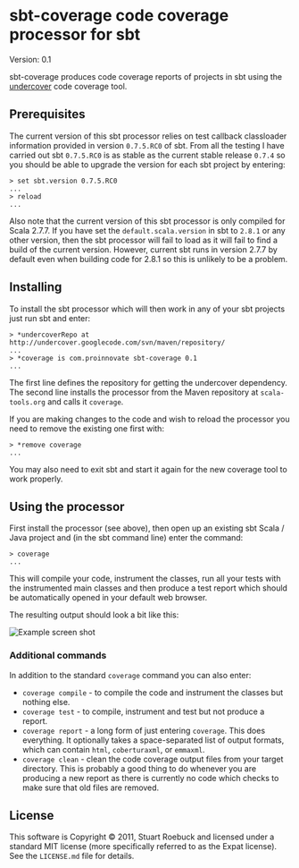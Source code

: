 sbt-coverage code coverage processor for sbt
============================================

Version: 0.1

sbt-coverage produces code coverage reports of projects in sbt using the
[undercover](http://code.google.com/p/undercover/) code coverage tool.

Prerequisites
-------------

The current version of this sbt processor relies on test callback classloader
information provided in version `0.7.5.RC0` of sbt. From all the testing I
have carried out sbt `0.7.5.RC0` is as stable as the current stable release
`0.7.4` so you should be able to upgrade the version for each sbt project by
entering:

    > set sbt.version 0.7.5.RC0
    ...
    > reload
    ...

Also note that the current version of this sbt processor is only compiled for
Scala 2.7.7. If you have set the `default.scala.version` in sbt to `2.8.1` or
any other version, then the sbt processor will fail to load as it will fail to
find a build of the current version. However, current sbt runs in version
2.7.7 by default even when building code for 2.8.1 so this is unlikely to be a
problem.

Installing
----------

To install the sbt processor which will then work in any of your sbt projects
just run sbt and enter:

    > *undercoverRepo at http://undercover.googlecode.com/svn/maven/repository/
    ...
    > *coverage is com.proinnovate sbt-coverage 0.1
    ...
    
The first line defines the repository for getting the undercover
dependency.  The second line installs the processor from the Maven repository
at `scala-tools.org` and calls it `coverage`.

If you are making changes to the code and wish to reload the processor you
need to remove the existing one first with:

    > *remove coverage
    ...
    
You may also need to exit sbt and start it again for the new coverage tool
to work properly.

Using the processor
-------------------

First install the processor (see above), then open up an existing sbt Scala /
Java project and (in the sbt command line) enter the command:

    > coverage
    ...

This will compile your code, instrument the classes, run all your tests with
the instrumented main classes and then produce a test report which should be
automatically opened in your default web browser.

The resulting output should look a bit like this:

![Example screen shot](http://farm3.static.flickr.com/2558/4109571846_5bc8da4cc3.jpg)

### Additional commands

In addition to the standard `coverage` command you can also enter:

 * `coverage compile` - to compile the code and instrument the classes but
   nothing else.
 * `coverage test` - to compile, instrument and test but not produce a
   report.
 * `coverage report` - a long form of just entering `coverage`.  This
   does everything.  It optionally takes a space-separated list of
   output formats, which can contain `html`, `coberturaxml`, or `emmaxml`.
 * `coverage clean` - clean the code coverage output files from your target
   directory.  This is probably a good thing to do whenever you are producing
   a new report as there is currently no code which checks to make sure that
   old files are removed.

License
-------

This software is Copyright © 2011, Stuart Roebuck and licensed under a
standard MIT license (more specifically referred to as the Expat license). See
the `LICENSE.md` file for details.

